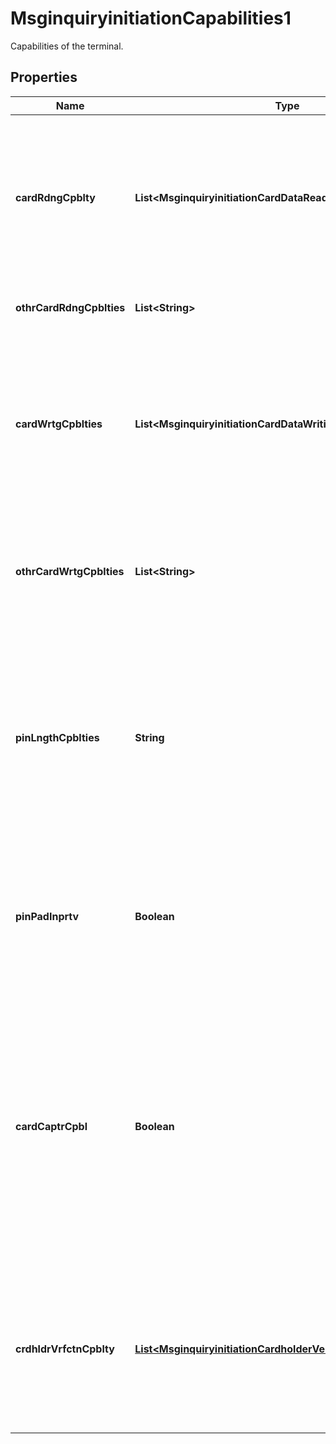 

# MsginquiryinitiationCapabilities1

Capabilities of the terminal.

## Properties

| Name | Type | Description | Notes |
|------------ | ------------- | ------------- | -------------|
|**cardRdngCpblty** | **List&lt;MsginquiryinitiationCardDataReading7Code&gt;** | Card reading capabilities of the terminal performing the transaction. ISO 8583:93 bit 22-2; ISO 8583:2003 bit 27-1 |  [optional] |
|**othrCardRdngCpblties** | **List&lt;String&gt;** | Other types of card reading capabilities. |  [optional] |
|**cardWrtgCpblties** | **List&lt;MsginquiryinitiationCardDataWriting1Code&gt;** | Card writing or output capabilities of the terminal performing the transaction. ISO 8583:93 bit 22-10, ISO 8583:2003 bit 27-8_9. |  [optional] |
|**othrCardWrtgCpblties** | **List&lt;String&gt;** | Other card writing or output capabilities of the terminal performing the transaction. |  [optional] |
|**pinLngthCpblties** | **String** | Maximum number of digits that the Point of Interaction is able to accept when the cardholder enters its PIN.  ISO 8583:87 bit 26, ISO 8583:93 bit 22-12, ISO 8583:2003 bit 27-11. |  [optional] |
|**pinPadInprtv** | **Boolean** | PIN pad is inoperative.  Default: False - PIN pad is operative or not applicable. True: PIN pas is inoperative. |  [optional] |
|**cardCaptrCpbl** | **Boolean** | Indicates whether the terminal can capture cards or not. True: The terminal is able to capture cards False: The terminal is not able to capture cards.  ISO 8583:87 bit 25, ISO 8583:93 bit 22-3, ISO 8583:2003 bit 27-10. |  [optional] |
|**crdhldrVrfctnCpblty** | [**List&lt;MsginquiryinitiationCardholderVerificationCapabilities1&gt;**](MsginquiryinitiationCardholderVerificationCapabilities1.md) | Cardholder verification capabilities performing the transaction at the point of service. ISO 8583:93 bit 22-2, ISO 8583:2003 bit 27-2 |  [optional] |



